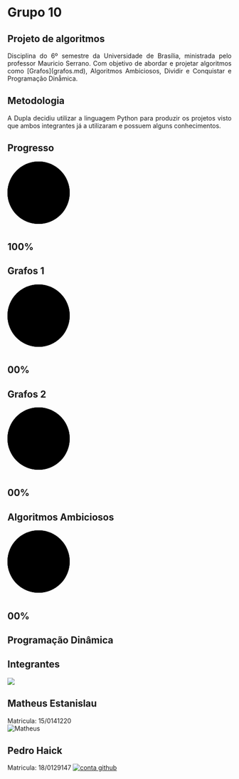 # Grupo 10

## Projeto de algoritmos

<p align='justify'>
  Disciplina do 6º semestre da Universidade de Brasília, ministrada pelo professor Mauricio Serrano. Com objetivo de
  abordar e projetar algoritmos
  como [Grafos](grafos.md), Algoritmos Ambiciosos, Dividir e Conquistar e Programação Dinẫmica.
</p>

## Metodologia

<p align='justify'>
  A Dupla decidiu utilizar a linguagem Python para produzir os projetos visto que ambos integrantes já a utilizaram e
  possuem alguns conhecimentos.
</p>

## Progresso

<div class="content2">
<div class="container">
  <div class="card">
    <div class="box">
      <div class="percent">
        <svg>
          <circle cx="70" cy="70" r="70"></circle>
          <circle cx="70" cy="70" r="70"></circle>
        </svg>
        <div class="number">
          <h2>100<span>%</span> </h2>
        </div>
          <h2 class="text">Grafos 1</h2>
      </div>
    </div>
  </div>
  <div class="card">
    <div class="box">
      <div class="percent">
        <svg>
          <circle cx="70" cy="70" r="70"></circle>
          <circle cx="70" cy="70" r="70"></circle>
        </svg>
        <div class="number">
          <h2>00<span>%</span> </h2>
        </div>
          <h2 class="text">Grafos 2</h2>
      </div>
    </div>
  </div>
</div>
<div class="container2">
  <div class="card2">
    <div class="box">
      <div class="percent">
        <svg>
          <circle cx="70" cy="70" r="70"></circle>
          <circle cx="70" cy="70" r="70"></circle>
        </svg>
        <div class="number">
          <h2>00<span>%</span> </h2>
        </div>
          <h2 class="text">Algoritmos Ambiciosos</h2>
      </div>
    </div>
  </div>
  <div class="card2">
    <div class="box">
      <div class="percent">
        <svg>
          <circle cx="70" cy="70" r="70"></circle>
          <circle cx="70" cy="70" r="70"></circle>
        </svg>
        <div class="number">
          <h2>00<span>%</span> </h2>
        </div>
          <h2 class="text">Programação Dinâmica</h2>
      </div>
    </div>
  </div>
</div>
</div>

## Integrantes

<div class="developer">
  <div class="card-1">
    <div class="circle-1">
      <img src="https://avatars2.githubusercontent.com/u/44438591?s=460&u=ee2bb251abf91b14dcc3295c47bda61c499f648f&v=4"/>
    </div>
  
  <div class="content">
    <h2>Matheus Estanislau</h2>
    <span>Matricula: 15/0141220</span>
      <a href="https://github.com/MatheusEstanislau" >
        <img src="https://www.uokpl.rs/fpng/f/464-4644841_free-files-github.png" alt="">
      </a>
  </div>
</div>

  <div class="card-1">
    <div class="circle-1">
      <img src="https://avatars2.githubusercontent.com/u/57498006?s=460&v=4" alt="Matheus"/>
    </div>
  
  <div class="content">
    <h2>Pedro Haick</h2>
    <span>Matricula: 18/0129147</span>
    <a href="https://github.com/peHaick">
      <img src="https://www.uokpl.rs/fpng/f/464-4644841_free-files-github.png" alt="conta github">
    </a>
  </div>
</div>

</div>
